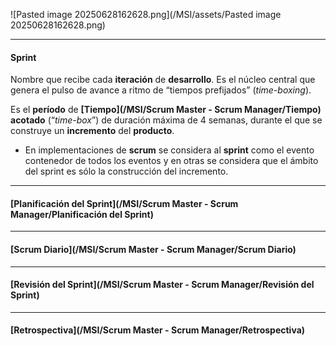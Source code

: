 ![Pasted image 20250628162628.png](/MSI/assets/Pasted image 20250628162628.png)
****
#### **Sprint**
Nombre que recibe cada **iteración** de **desarrollo**. Es el núcleo central que genera el pulso de avance a ritmo de “tiempos prefijados” (*time-boxing*).

Es el **período** de **[Tiempo](/MSI/Scrum Master - Scrum Manager/Tiempo)** **acotado** (“*time-box*”) de duración máxima de 4 semanas, durante el que se construye un **incremento** del **producto**.

- En implementaciones de **scrum** se considera al **sprint** como el evento contenedor de todos los eventos y en otras se considera que el ámbito del sprint es sólo la construcción del incremento.
****
#### **[Planificación del Sprint](/MSI/Scrum Master - Scrum Manager/Planificación del Sprint)**
****
#### **[Scrum Diario](/MSI/Scrum Master - Scrum Manager/Scrum Diario)**
****
#### **[Revisión del Sprint](/MSI/Scrum Master - Scrum Manager/Revisión del Sprint)**
****
#### **[Retrospectiva](/MSI/Scrum Master - Scrum Manager/Retrospectiva)**
